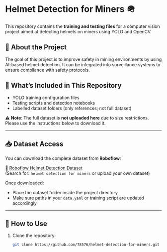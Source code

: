 # Helmet Detection for Miners 🪖

This repository contains the **training and testing files** for a computer vision project aimed at detecting helmets on miners using YOLO and OpenCV.

## 🧠 About the Project
The goal of this project is to improve safety in mining environments by using AI-based helmet detection. It can be integrated into surveillance systems to ensure compliance with safety protocols.

## 📁 What’s Included in This Repository
- YOLO training configuration files
- Testing scripts and detection notebooks
- Labelled dataset folders (only references; not full dataset)

⚠️ **Note**: The full dataset is **not uploaded here** due to size restrictions. Please use the instructions below to download it.

---

## 📥 Dataset Access
You can download the complete dataset from **Roboflow**:

🔗 [Roboflow Helmet Detection Dataset](https://universe.roboflow.com/)  
(Search for: `helmet detection for miners` or upload your own dataset)

Once downloaded:
- Place the dataset folder inside the project directory
- Make sure paths in your `data.yaml` or training script are updated accordingly

---

## 🚀 How to Use
1. Clone the repository:
   ```bash
   git clone https://github.com/78576/helmet-detection-for-miners.git
